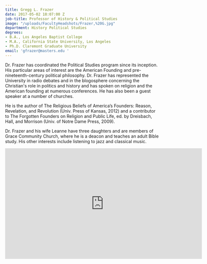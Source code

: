 ```yaml
---
title: Gregg L. Frazer
date: 2017-05-02 18:07:00 Z
job-title: Professor of History & Political Studies
image: "/uploads/FacultyHeadshots/Frazer,%20G.jpg"
department: History Political Studies
degrees:
- B.A., Los Angeles Baptist College
- M.A., California State University, Los Angeles
- Ph.D. Claremont Graduate University
email: 'gfrazer@masters.edu '
---
```


Dr. Frazer has coordinated the Political Studies program since its inception. His particular areas of interest are the American Founding and pre-nineteenth-century political philosophy.  Dr. Frazer has represented the University in radio debates and in the blogosphere concerning the Christian's role in politics and history and has spoken on religion and the American founding at numerous conferences.  He has also been a guest speaker at a number of churches.

He is the author of The Religious Beliefs of America’s Founders: Reason, Revelation, and Revolution (Univ. Press of Kansas, 2012) and a contributor to The Forgotten Founders on Religion and Public Life, ed. by Dreisbach, Hall, and Morrison (Univ. of Notre Dame Press, 2009).

Dr. Frazer and his wife Leanne have three daughters and are members of Grace Community Church, where he is a deacon and teaches an adult Bible study.  His other interests include listening to jazz and classical music.

<iframe src="https://player.vimeo.com/video/239025622" width="640" height="360" frameborder="0" webkitallowfullscreen mozallowfullscreen allowfullscreen></iframe>